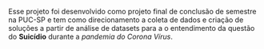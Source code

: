 Esse projeto foi desenvolvido como projeto final de conclusão de semestre na PUC-SP e tem como direcionamento a coleta de dados e criação de soluções a partir de análise de datasets para a o entendimento da questão do **Suicídio** durante a *pandemia do Corona Vírus*.
